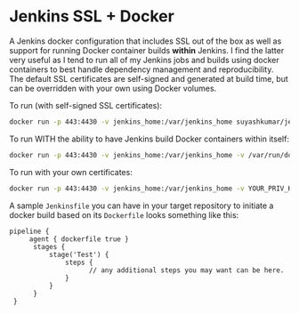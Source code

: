 # Jenkins SSL + Docker
A Jenkins docker configuration that includes SSL out of the box as well as support for running Docker container builds **within** Jenkins. I find the latter very useful as I tend to run all of my Jenkins jobs and builds using docker containers to best handle dependency management and reproducibility. The default SSL certificates are self-signed and generated at build time, but can be overridden with your own using Docker volumes.

To run (with self-signed SSL certificates):
```sh
docker run -p 443:4430 -v jenkins_home:/var/jenkins_home suyashkumar/jenkins-ssl-docker
```

To run WITH the ability to have Jenkins build Docker containers within itself:
```sh
docker run -p 443:4430 -v jenkins_home:/var/jenkins_home -v /var/run/docker.sock:/var/run/docker.sock suyashkumar/jenkins-ssl-docker
```

To run with your own certificates:
```sh
docker run -p 443:4430 -v jenkins_home:/var/jenkins_home -v YOUR_PRIV_KEY_FILE:/var/lib/jenkins/pk -v YOUR_CERT:/var/lib/jenkins/cert suyashkumar/jenkins-ssl-docker
```

A sample `Jenkinsfile` you can have in your target repository to initiate a docker build based on its `Dockerfile` looks something like this:
```
pipeline {
     agent { dockerfile true }
      stages {
          stage('Test') {
              steps {
		            // any additional steps you may want can be here.
              }
          }
      }
 }
```
